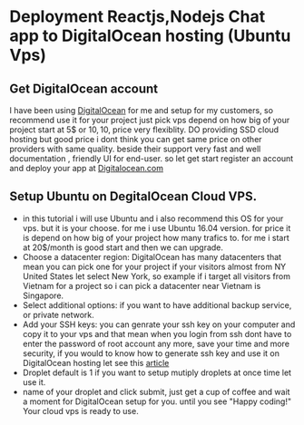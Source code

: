 # Deployment Reactjs,Nodejs Chat app to DigitalOcean hosting (Ubuntu Vps)

## Get DigitalOcean account

I have been using <a href="https://m.do.co/c/bb792e37b9dd">DigitalOcean</a> for me and setup for my customers, so  recommend use it for your project just pick vps depend on how big of your project
start at 5$ or 10$, 10$, price very flexiblity. DO providing SSD cloud hosting but good price i dont think you can get same price on other providers with same quality.
beside their support very fast and well documentation , friendly UI for end-user. 
so let get start register an account and deploy your app at <a href="https://m.do.co/c/bb792e37b9dd">Digitalocean.com</a>

## Setup Ubuntu on DegitalOcean Cloud VPS.

*  in this tutorial i will use Ubuntu and i also recommend this OS for your vps. but it is your choose. for me i use Ubuntu 16.04 version.
for price it is depend on how big of your project how many trafics to. for me i start at 20$/month is good start and then we can upgrade.
* Choose a datacenter region: DigitalOcean has many datacenters that mean you can pick one for your project if your visitors almost from NY United States let select New York, so example if i target all visitors from Vietnam for a project so i can pick a datacenter near Vietnam is Singapore.
* Select additional options: if you want to have additional  backup service, or  private network. 
* Add your SSH keys: you can genrate your ssh key on your computer and copy it to your vps and that mean when you login from ssh dont have to enter the password of root account any more, save your time and more security, if you would to know how to generate ssh key and use it on DigitalOcean hosting let see this <a href="https://www.digitalocean.com/community/tutorials/how-to-use-ssh-keys-with-digitalocean-droplets">article</a>
* Droplet default is 1 if you want to setup mutiply droplets at once time let use it.
* name of your droplet and click submit, just get a cup of coffee and wait a moment for DigitalOcean setup for you. until you see "Happy coding!" Your cloud vps is ready to use.








